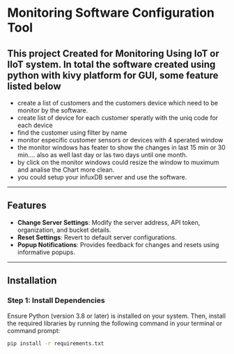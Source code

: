 # Monitoring Software Configuration Tool

This project Created for Monitoring Using IoT or IIoT system. In total the software created using python with kivy platform for GUI, some feature listed below
--
* create a list of customers and the customers device which need to be monitor by the software.
* create list of device for each customer speratly with the uniq code for each device
* find the customer using filter by name
* monitor especific customer sensors or devices with 4 sperated window
* the monitor windows has feater to show the changes in last 15 min or 30 min.... also as well last day or las two days until one month.
* by click on the monitor windows could resize the window to muximum and analise the Chart more clean.
* you could setup your infuxDB server and use the software.

---

## Features

- **Change Server Settings**: Modify the server address, API token, organization, and bucket details.
- **Reset Settings**: Revert to default server configurations.
- **Popup Notifications**: Provides feedback for changes and resets using informative popups.

---

## Installation

### Step 1: Install Dependencies

Ensure Python (version 3.8 or later) is installed on your system. Then, install the required libraries by running the following command in your terminal or command prompt:

```bash
pip install -r requirements.txt

